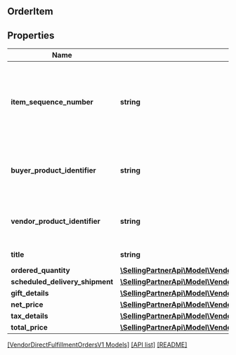 ## OrderItem

## Properties

Name | Type | Description | Notes
------------ | ------------- | ------------- | -------------
**item_sequence_number** | **string** | Numbering of the item on the purchase order. The first item will be 1, the second 2, and so on. |
**buyer_product_identifier** | **string** | Buyer&#39;s standard identification number (ASIN) of an item. | [optional]
**vendor_product_identifier** | **string** | The vendor selected product identification of the item. | [optional]
**title** | **string** | Title for the item. | [optional]
**ordered_quantity** | [**\SellingPartnerApi\Model\VendorDirectFulfillmentOrdersV1\ItemQuantity**](ItemQuantity.md) |  |
**scheduled_delivery_shipment** | [**\SellingPartnerApi\Model\VendorDirectFulfillmentOrdersV1\ScheduledDeliveryShipment**](ScheduledDeliveryShipment.md) |  | [optional]
**gift_details** | [**\SellingPartnerApi\Model\VendorDirectFulfillmentOrdersV1\GiftDetails**](GiftDetails.md) |  | [optional]
**net_price** | [**\SellingPartnerApi\Model\VendorDirectFulfillmentOrdersV1\Money**](Money.md) |  |
**tax_details** | [**\SellingPartnerApi\Model\VendorDirectFulfillmentOrdersV1\OrderItemTaxDetails**](OrderItemTaxDetails.md) |  | [optional]
**total_price** | [**\SellingPartnerApi\Model\VendorDirectFulfillmentOrdersV1\Money**](Money.md) |  | [optional]

[[VendorDirectFulfillmentOrdersV1 Models]](../) [[API list]](../../Api) [[README]](../../../README.md)
